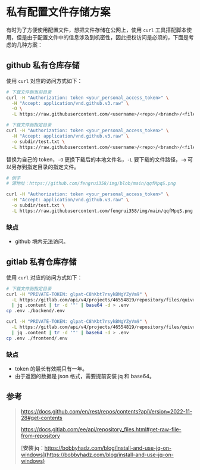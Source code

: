 # 私有配置文件存储方案


有时为了方便使用配置文件，想把文件存储在公网上，使用 `curl` 工具搭配脚本使用，但是由于配置文件中的信息涉及到机密性，因此授权访问是必须的，下面是考虑的几种方案：

## github 私有仓库存储 ##

使用 `curl` 对应的访问方式如下：

```bash
# 下载文件到当前目录
curl -H "Authorization: token <your_personal_access_token>" \
  -H "Accept: application/vnd.github.v3.raw" \
  -O \
  -L https://raw.githubusercontent.com/<username>/<repo>/<branch>/<file_path>

# 下载文件到指定目录
curl -H "Authorization: token <your_personal_access_token>" \
  -H "Accept: application/vnd.github.v3.raw" \
  -o subdir/test.txt \
  -L https://raw.githubusercontent.com/<username>/<repo>/<branch>/<file_path>
```

替换为自己的 token，`-O` 更换下载后的本地文件名，`-L` 要下载的文件路径，`-o` 可以另存到指定目录的指定文件。

```bash
# 例子
# 源地址：https://github.com/fengrui358/img/blob/main/qqfMpqS.png

curl -H "Authorization: token <your_personal_access_token>" \
  -H "Accept: application/vnd.github.v3.raw" \
  -o subdir/test.txt \
  -L https://raw.githubusercontent.com/fengrui358/img/main/qqfMpqS.png

```

### 缺点 ###

- github 境内无法访问。

## gitlab 私有仓库存储 ##

使用 `curl` 对应的访问方式如下：

```bash
# 下载文件到指定目录
curl -H "PRIVATE-TOKEN: glpat-C8hKbt7rsykBNgYZyVm9" \
  -L https://gitlab.com/api/v4/projects/46554819/repository/files/quivr%2Fbackend%2F.env?ref=main \
  | jq .content | tr -d '"' | base64 -d > .env
cp .env ./backend/.env

curl -H "PRIVATE-TOKEN: glpat-C8hKbt7rsykBNgYZyVm9" \
  -L https://gitlab.com/api/v4/projects/46554819/repository/files/quivr%2Ffrontend%2F.env?ref=main \
  | jq .content | tr -d '"' | base64 -d > .env
cp .env ./frontend/.env
```

### 缺点 ###

- token 的最长有效期只有一年。
- 由于返回的数据是 json 格式，需要提前安装 jq 和 base64。

## 参考 ##

> <https://docs.github.com/en/rest/repos/contents?apiVersion=2022-11-28#get-contents>
>
> <https://docs.gitlab.com/ee/api/repository_files.html#get-raw-file-from-repository>
>
> [**安装 jq**：https://bobbyhadz.com/blog/install-and-use-jq-on-windows](https://bobbyhadz.com/blog/install-and-use-jq-on-windows)

